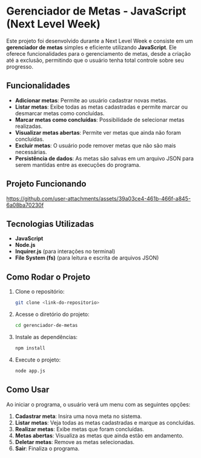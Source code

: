 # Gerenciador de Metas - JavaScript (Next Level Week)

Este projeto foi desenvolvido durante a Next Level Week e consiste em um **gerenciador de metas** simples e eficiente utilizando **JavaScript**. Ele oferece funcionalidades para o gerenciamento de metas, desde a criação até a exclusão, permitindo que o usuário tenha total controle sobre seu progresso.

## Funcionalidades

- **Adicionar metas**: Permite ao usuário cadastrar novas metas.
- **Listar metas**: Exibe todas as metas cadastradas e permite marcar ou desmarcar metas como concluídas.
- **Marcar metas como concluídas**: Possibilidade de selecionar metas realizadas.
- **Visualizar metas abertas**: Permite ver metas que ainda não foram concluídas.
- **Excluir metas**: O usuário pode remover metas que não são mais necessárias.
- **Persistência de dados**: As metas são salvas em um arquivo JSON para serem mantidas entre as execuções do programa.

## Projeto Funcionando
https://github.com/user-attachments/assets/39a03ce4-461b-466f-a845-6a08ba70230f

## Tecnologias Utilizadas

- **JavaScript**
- **Node.js**
- **Inquirer.js** (para interações no terminal)
- **File System (fs)** (para leitura e escrita de arquivos JSON)

## Como Rodar o Projeto

1. Clone o repositório:
    ```bash
    git clone <link-do-repositorio>
    ```
2. Acesse o diretório do projeto:
    ```bash
    cd gerenciador-de-metas
    ```
3. Instale as dependências:
    ```bash
    npm install
    ```
4. Execute o projeto:
    ```bash
    node app.js
    ```

## Como Usar

Ao iniciar o programa, o usuário verá um menu com as seguintes opções:

1. **Cadastrar meta**: Insira uma nova meta no sistema.
2. **Listar metas**: Veja todas as metas cadastradas e marque as concluídas.
3. **Realizar metas**: Exibe metas que foram concluídas.
4. **Metas abertas**: Visualiza as metas que ainda estão em andamento.
5. **Deletar metas**: Remove as metas selecionadas.
6. **Sair**: Finaliza o programa.



